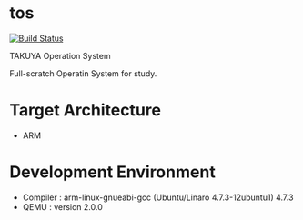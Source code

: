 # tos

[![Build Status](https://travis-ci.org/takuyaohashi/tos.svg?branch=master)](https://travis-ci.org/takuyaohashi/tos)

TAKUYA Operation System

Full-scratch Operatin System for study.

# Target Architecture
* ARM 

# Development Environment 

* Compiler : arm-linux-gnueabi-gcc (Ubuntu/Linaro 4.7.3-12ubuntu1) 4.7.3
* QEMU : version 2.0.0
